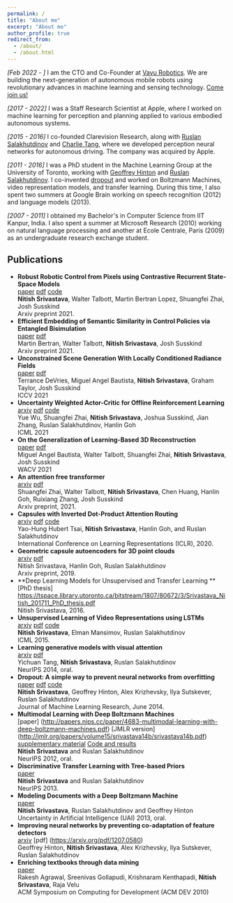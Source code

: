 ```yaml
---
permalink: /
title: "About me"
excerpt: "About me"
author_profile: true
redirect_from: 
  - /about/
  - /about.html
---
```



*[Feb 2022 - ]* I am the CTO and Co-Founder at [Vayu Robotics](https://www.vayurobotics.com). We are building the next-generation of autonomous mobile robots using revolutionary advances in machine learning and sensing technology. [Come join us!](https://www.vayurobotics.com/#contact-us-section)

*[2017 - 2022]* I was a Staff Research Scientist at Apple, where I worked on machine learning for perception and planning applied to various embodied autonomous systems.

*[2015 - 2016]* I co-founded Clarevision Research, along with [Ruslan Salakhutdinov](https://www.cs.cmu.edu/~rsalakhu/) and [Charlie Tang](https://www.cs.toronto.edu/~tang/), where we developed perception neural networks for autonomous driving. The company was acquired by Apple.

*[2011 - 2016]* I was a PhD student in the Machine Learning Group at the University of Toronto, working with [Geoffrey Hinton](https://www.cs.toronto.edu/~hinton/) and [Ruslan Salakhutdinov](https://www.cs.cmu.edu/~rsalakhu/). I co-invented [dropout](https://jmlr.org/papers/v15/srivastava14a.html) and worked on Boltzmann Machines, video representation models, and transfer learning. During this time, I also spent two summers at Google Brain working on speech recognition (2012) and language models (2013).

*[2007 - 2011]* I obtained my Bachelor's in Computer Science from IIT Kanpur, India. I also spent a summer at Microsoft Research (2010) working on natural language processing and another at Ecole Centrale, Paris (2009) as an undergraduate research exchange student.


## Publications
- **Robust Robotic Control from Pixels using Contrastive Recurrent State-Space Models**<br/>
[paper](https://arxiv.org/abs/2112.01163) [pdf](https://arxiv.org/pdf/2112.01163) [code](https://github.com/apple/ml-core)<br/>
**Nitish Srivastava**, Walter Talbott, Martin Bertran Lopez, Shuangfei Zhai, Josh Susskind<br/>
Arxiv preprint 2021.
- **Efficient Embedding of Semantic Similarity in Control Policies via Entangled Bisimulation**<br/>
[paper](https://arxiv.org/abs/2201.12300) [pdf](https://arxiv.org/pdf/2201.12300) <br/>
Martin Bertran, Walter Talbott, **Nitish Srivastava**, Josh Susskind <br/>
Arxiv preprint 2021.
- **Unconstrained Scene Generation With Locally Conditioned Radiance Fields** <br/>
[paper](https://openaccess.thecvf.com/content/ICCV2021/html/DeVries_Unconstrained_Scene_Generation_With_Locally_Conditioned_Radiance_Fields_ICCV_2021_paper.html) [pdf](https://arxiv.org/pdf/2104.00670) <br/> 
Terrance DeVries, Miguel Angel Bautista, **Nitish Srivastava**, Graham Taylor, Josh Susskind <br/>
ICCV 2021
- **Uncertainty Weighted Actor-Critic for Offline Reinforcement Learning**<br/>
[arxiv](https://arxiv.org/abs/2105.08140) [pdf](https://arxiv.org/pdf/2105.08140) [code](https://github.com/apple/ml-uwac) <br/>
Yue Wu, Shuangfei Zhai, **Nitish Srivastava**, Joshua Susskind, Jian Zhang, Ruslan Salakhutdinov, Hanlin Goh<br/>
ICML 2021
- **On the Generalization of Learning-Based 3D Reconstruction**<br/>
[paper](https://openaccess.thecvf.com/content/WACV2021/html/Bautista_On_the_Generalization_of_Learning-Based_3D_Reconstruction_WACV_2021_paper.html) [pdf](https://openaccess.thecvf.com/content/WACV2021/papers/Bautista_On_the_Generalization_of_Learning-Based_3D_Reconstruction_WACV_2021_paper.pdf) <br/>
Miguel Angel Bautista, Walter Talbott, Shuangfei Zhai, **Nitish Srivastava**, Josh Susskind <br/>
WACV 2021
- **An attention free transformer** <br/>
[arxiv](https://arxiv.org/abs/2105.14103) [pdf](https://arxiv.org/pdf/2105.14103) <br/>
Shuangfei Zhai, Walter Talbott, **Nitish Srivastava**, Chen Huang, Hanlin Goh, Ruixiang Zhang, Josh Susskind <br/>
Arxiv preprint, 2021.
- **Capsules with Inverted Dot-Product Attention Routing**<br/>
[arxiv](https://arxiv.org/abs/2002.04764) [pdf](https://arxiv.org/pdf/2002.04764) [code](https://github.com/yaohungt/Capsules-Inverted-Attention-Routing)<br/>
Yao-Hung Hubert Tsai, **Nitish Srivastava**, Hanlin Goh, and Ruslan Salakhutdinov<br/>
International Conference on Learning Representations (ICLR), 2020. <br/>
- **Geometric capsule autoencoders for 3D point clouds** <br/>
[arxiv](https://arxiv.org/abs/1912.03310) [pdf](https://arxiv.org/pdf/1912.03310) <br/>
Nitish Srivastava, Hanlin Goh, Ruslan Salakhutdinov <br/>
Arxiv preprint, 2019.
- **Deep Learning Models for Unsupervised and Transfer Learning ** <br/>
[PhD thesis] https://tspace.library.utoronto.ca/bitstream/1807/80672/3/Srivastava_Nitish_201711_PhD_thesis.pdf <br/>
Nitish Srivastava, 2016.
- **Unsupervised Learning of Video Representations using LSTMs** <br/>
[arxiv](https://arxiv.org/abs/1502.04681) [pdf](https://arxiv.org/pdf/1502.04681.pdf) [code](https://github.com/mansimov/unsupervised-videos)<br/>
**Nitish Srivastava**, Elman Mansimov, Ruslan Salakhutdinov<br/>
ICML 2015.
- **Learning generative models with visual attention**<br/>
[arxiv](https://arxiv.org/abs/1312.6110) [pdf](https://arxiv.org/pdf/1312.6110.pdf)<br/>
Yichuan Tang, **Nitish Srivastava**, Ruslan Salakhutdinov<br/>
NeurIPS 2014, oral.
- **Dropout: A simple way to prevent neural networks from overfitting**<br/>
[paper](https://jmlr.org/papers/v15/srivastava14a.html) [pdf](https://jmlr.org/papers/volume15/srivastava14a/srivastava14a.pdf) [code](http://www.cs.toronto.edu/~nitish/dropout/index.html)<br/>
**Nitish Srivastava**, Geoffrey Hinton, Alex Krizhevsky, Ilya Sutskever, Ruslan Salakhutdinov<br/>
Journal of Machine Learning Research, June 2014.
- **Multimodal Learning with Deep Boltzmann Machines**<br/>
[paper] (http://papers.nips.cc/paper/4683-multimodal-learning-with-deep-boltzmann-machines.pdf) [JMLR version] (http://jmlr.org/papers/volume15/srivastava14b/srivastava14b.pdf) [supplementary material](http://www.cs.toronto.edu/~nitish/nips2012/supplementary_material.pdf) [Code and results](http://www.cs.toronto.edu/~nitish/multimodal/index.html)<br/>
**Nitish Srivastava** and Ruslan Salakhutdinov<br/>
NeurIPS 2012, oral.
- **Discriminative Transfer Learning with Tree-based Priors**<br/>
[paper](https://papers.nips.cc/paper/2013/hash/9ac403da7947a183884c18a67d3aa8de-Abstract.html)<br/>
**Nitish Srivastava** and Ruslan Salakhutdinov<br/>
NeurIPS 2013.
- **Modeling Documents with a Deep Boltzmann Machine**<br/>
[paper](https://arxiv.org/abs/1309.6865)<br/>
**Nitish Srivastava**, Ruslan Salakhutdinov and Geoffrey Hinton<br/>
Uncertainty in Artificial Intelligence (UAI) 2013, oral.
- **Improving neural networks by preventing co-adaptation of feature detectors**<br/>
[arxiv](https://arxiv.org/abs/1207.0580) [pdf] (https://arxiv.org/pdf/1207.0580)<br/>
Geoffrey Hinton, **Nitish Srivastava**, Alex Krizhevsky, Ilya Sutskever, Ruslan Salakhutdinov<br/>
- **Enriching textbooks through data mining**<br/>
[paper](https://www.microsoft.com/en-us/research/publication/enriching-textbooks-through-data-mining)<br/>
Rakesh Agrawal, Sreenivas Gollapudi, Krishnaram Kenthapadi, **Nitish Srivastava**, Raja Velu<br/>
ACM Symposium on Computing for Development (ACM DEV 2010)

